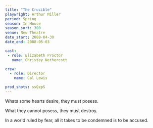 ```yaml
---
title: "The Crucible"
playwright: Arthur Miller
period: Spring
season: In House
season_sort: 300
venue: New Theatre
date_start: 2008-04-30
date_end: 2008-05-03

cast:
 - role: Elizabeth Proctor
   name: Christey Nethercott

crew:
  - role: Director
    name: Cal Lewis

prod_shots: ssQzpS
---
```


Whats some hearts desire, they must posess.

What they cannot posess, they must destroy.

In a world ruled by fear, all it takes to be condemned is to be accused.
